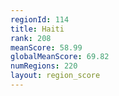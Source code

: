 ```yaml
---
regionId: 114
title: Haiti
rank: 208
meanScore: 58.99
globalMeanScore: 69.82
numRegions: 220
layout: region_score
---
```


